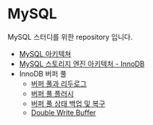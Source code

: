 # MySQL
MySQL 스터디를 위한 repository 입니다.

* [MySQL 아키텍쳐](https://jwdeveloper.tistory.com/308)
* [MySQL 스토리지 엔진 아키텍처 - InnoDB](https://jwdeveloper.tistory.com/309)
* InnoDB 버퍼 풀
  * [버퍼 풀과 리두로그](https://jwdeveloper.notion.site/bb364144032241e89d9b0c5ea0fd59ef)
  * [버퍼 풀 플러시](https://jwdeveloper.notion.site/45a299bbc3e247758f5c11da5e19fb98)
  * [버퍼 풀 상태 백업 및 복구](https://jwdeveloper.notion.site/4213a86203fa4ff8893988d3845a7331)
  * [Double Write Buffer](https://jwdeveloper.notion.site/Double-Write-Buffer-84b8deb06487464fb41f444ad3439baf)
